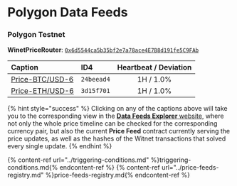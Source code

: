 # Polygon Data Feeds

### Polygon Testnet

**WinetPriceRouter**: [`0x6d5544ca5b35bf2e7a78ace4E7B8d191fe5C9FAb`](https://mumbai.polygonscan.com/address/0x6d5544ca5b35bf2e7a78ace4E7B8d191fe5C9FAb#readContract) 

| **Caption** | **ID4** | **Heartbeat / Deviation** 
| :- | :- | :-: 
| [Price-BTC/USD-6](https://feeds.witnet.io/feeds/polygon-testnett_btc-usd_6) | `24beead4` | 1H / 1.0% 
| [Price-ETH/USD-6](https://feeds.witnet.io/feeds/polygon-testnet__eth-usd_6) | `3d15f701` | 1H / 1.0% 

{% hint style="success" %}
Clicking on any of the captions above will take you to the corresponding view in the [**Data Feeds Explorer** website](https://feeds.witnet.io), where not only the whole price timeline can be checked for the corresponding currency pair, but also the current **Price Feed** contract currently serving the price updates, as well as the hashes of the Witnet transactions that solved every single update. 
{% endhint %}

{% content-ref url="../triggering-conditions.md" %}triggering-conditions.md{% endcontent-ref %}
{% content-ref url="../price-feeds-registry.md" %}price-feeds-registry.md{% endcontent-ref %}
